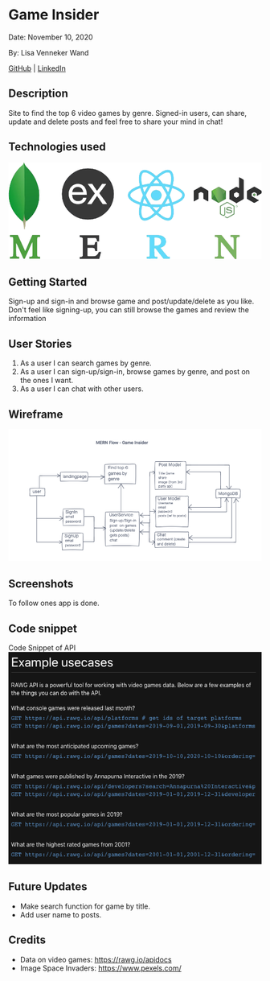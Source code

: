 # Game Insider

Date: November 10, 2020

By: Lisa Venneker Wand

[GitHub](https://github.com/LisaKVW) |
[LinkedIn](https://www.linkedin.com/in/lisa-venneker-wand-8413ab25/) 

## Description
Site to find the top 6 video games by genre.
Signed-in users, can share, update and delete posts and feel free to share your mind in chat!

## Technologies used
![logos](./img/MERN.png)

## Getting Started
Sign-up and sign-in and browse game and post/update/delete as you like.
Don't feel like signing-up, you can still browse the games and review the information

## User Stories
1. As a user I can search games by genre.
2. As a user I can sign-up/sign-in, browse games by genre, and post on the ones I want.
3. As a user I can chat with other users.


## Wireframe
![wireframe](./img/GameInsider.png)

## Screenshots
To follow ones app is done.

## Code snippet
Code Snippet of API
![code snippet](./img/codesnippet.png)

## Future Updates
- Make search function for game by title.
- Add user name to posts.


## Credits
- Data on video games: https://rawg.io/apidocs
- Image Space Invaders: https://www.pexels.com/